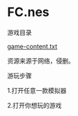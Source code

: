 # FC.nes

游戏目录

[game-content.txt](https://github.com/icer233/FC.nes/files/8735200/game-content.txt)





资源来源于网络，侵删。

游玩步骤

1.打开任意一款模拟器

2.打开你想玩的游戏

